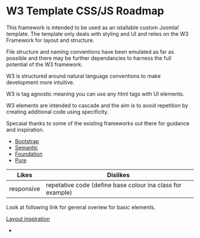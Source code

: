 # W3 Template CSS/JS Roadmap

This framework is intended to be used as an istallable custom Joomla! template. The template only deals with styling and UI and relies on the W3 Framework for layout and structure.

File structure and naming conventions have been emulated as far as possible and there may be further dependancies to harness the full potential of the W3 framework.

W3 is structured around natural language conventions to make development more intuitive.

W3 is tag agnostic meaning you can use any html tags with UI elements.

W3 elements are intended to cascade and the aim is to avoid repetition by creating additional code using specificity.

Specaial thanks to some of the existing frameworks out there for guidance and inspiration.

* [Bootstrap](http://getbootstrap.com/)
* [Semantic](http://semantic-ui.com/)
* [Foundation](http://foundation.zurb.com/)
* [Pure](http://purecss.io/)

| Likes | Dislikes |
| -- | -- |
| responsive | repetative code (define base colour ina class for example) |

Look at following link for general overiew for basic elements.

[Layout inspiration](http://codecanyon.net/item/tabbed-html5-css3-responsive-tabs/full_screen_preview/6609747)

-








